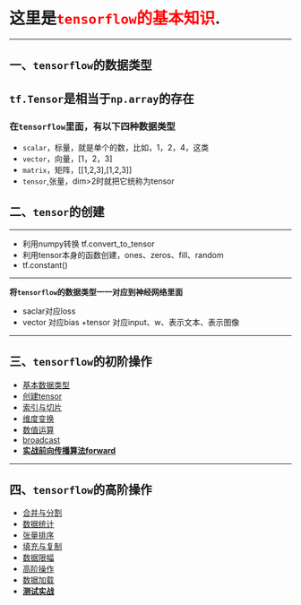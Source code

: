 # 这里是<span style="color:red">`tensorflow`的基本知识</span>.
-----
## 一、`tensorflow`的数据类型
**`tf.Tensor`是相当于`np.array`的存在**
---
### 在`tensorflow`里面，有以下四种数据类型
   + `scalar`，标量，就是单个的数，比如，1，2，4，这类
   + `vector`，向量，[1，2，3]
   + `matrix`，矩阵，[[1,2,3],[1,2,3]]
   + `tensor`,张量，dim>2时就把它统称为tensor
   
## 二、`tensor`的创建
---
   + 利用numpy转换 tf.convert_to_tensor
   + 利用tensor本身的函数创建，ones、zeros、fill、random
   + tf.constant()
   ---
   **将`tensorflow`的数据类型一一对应到神经网络里面**
   + saclar对应loss
   + vector 对应bias
   +tensor 对应input、w、表示文本、表示图像
   
   ---
## 三、`tensorflow`的初阶操作
   + [基本数据类型](https://github.com/Sommer1111/DeepLearning-pycharm/blob/master/tensorflow/tensorflow_%E6%95%B0%E6%8D%AE%E7%B1%BB%E5%9E%8B.ipynb)
   + [创建tensor](https://github.com/Sommer1111/DeepLearning-pycharm/blob/master/tensorflow/tensorflow_%E5%88%9B%E5%BB%BAtensor.ipynb)
   + [索引与切片](https://github.com/Sommer1111/DeepLearning-pycharm/blob/master/tensorflow/tensorflow_%E7%B4%A2%E5%BC%95%E5%88%87%E7%89%87.ipynb)
   + [维度变换](https://github.com/Sommer1111/DeepLearning-pycharm/blob/master/tensorflow/tensorflow_%E7%BB%B4%E5%BA%A6%E5%8F%98%E6%8D%A2.ipynb)
   + [数值运算](https://github.com/Sommer1111/DeepLearning-pycharm/blob/master/tensorflow/tensorflow_%E6%95%B0%E5%80%BC%E8%BF%90%E7%AE%97.ipynb)
   + [broadcast](https://github.com/Sommer1111/DeepLearning-pycharm/blob/master/tensorflow/tensorflow_broadcast.ipynb)
   + [**实战前向传播算法forward**](https://github.com/Sommer1111/DeepLearning-pycharm/blob/master/tensorflow/tensorflow_%E5%AE%9E%E6%88%98forward_test.py)

---
## 四、`tensorflow`的高阶操作
   + [合并与分割](https://github.com/Sommer1111/DeepLearning-pycharm/blob/master/tensorflow/tensorflow_%E5%90%88%E5%B9%B6%E4%B8%8E%E5%88%86%E5%89%B2.ipynb)
   + [数据统计](https://github.com/Sommer1111/DeepLearning-pycharm/blob/master/tensorflow/tensorflow_%E6%95%B0%E6%8D%AE%E7%BB%9F%E8%AE%A1.ipynb)
   + [张量排序](https://github.com/Sommer1111/DeepLearning-pycharm/blob/master/tensorflow/tensorflow_%E5%BC%A0%E9%87%8F%E6%8E%92%E5%BA%8F.ipynb)
   + [填充与复制](https://github.com/Sommer1111/DeepLearning-pycharm/blob/master/tensorflow/tensorflow_%E5%A1%AB%E5%85%85%E4%B8%8E%E5%A4%8D%E5%88%B6.ipynb)
   + [数据限幅](https://github.com/Sommer1111/DeepLearning-pycharm/blob/master/tensorflow/tensorflow_%E6%95%B0%E6%8D%AE%E9%99%90%E5%B9%85.ipynb)
   + [高阶操作](https://github.com/Sommer1111/DeepLearning-pycharm/blob/master/tensorflow/tensorflow_%E9%AB%98%E9%98%B6%E6%93%8D%E4%BD%9C.ipynb)
   + [数据加载](https://github.com/Sommer1111/DeepLearning-pycharm/blob/master/tensorflow/tensorflow_%E5%8A%A0%E8%BD%BD%E6%95%B0%E6%8D%AE%E9%9B%86.ipynb)
   + [**测试实战**](https://github.com/Sommer1111/DeepLearning-pycharm/blob/master/tensorflow/tensorflow_forward_war_test.py)
